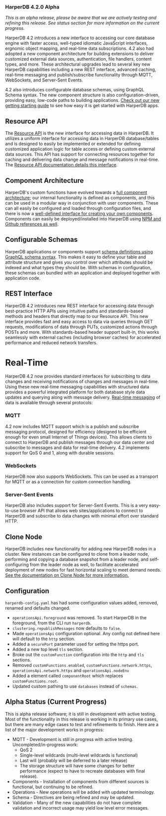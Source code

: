 ### HarperDB 4.2.0 Alpha

*This is an alpha release, please be aware that we are actively testing and refining this release. See status section for more information on the current progress.*

HarperDB 4.2 introduces a new interface to accessing our core database engine with faster access, well-typed idiomatic JavaScript interfaces, ergnomic object mapping, and real-time data subscriptions. 4.2 also had adopted a new component architecture for building extensions to deliver customized external data sources, authentication, file handlers, content types, and more. These architectural upgrades lead to several key new HarperDB capabilities including a new REST interface, advanced caching, real-time messaging and publish/subscribe functionality through MQTT, WebSockets, and Server-Sent Events.

4.2 also introduces configurable database schemas, using GraphQL Schema syntax. The new component structure is also configuration-driven, providing easy, low-code paths to building applications. [Check out our new getting starting guide](../../getting-started/getting-started.md) to see how easy it is get started with HarperDB apps.

## Resource API
The [Resource API](../../reference/resource.md) is the new interface for accessing data in HarperDB. It utilizes a uniform interface for accessing data in HarperDB database/tables and is designed to easily be implemented or extended for defining customized application logic for table access or defining custom external data sources. This API has support for connecting resources together for caching and delivering data change and message notifications in real-time. The [Resource API documentation details this interface](../../reference/resource.md).

## Component Architecture
HarperDB's custom functions have evolved towards a [full component architecture](../../components/README.md); our internal functionality is defined as components, and this can be used in a modular way in conjunction with user components. These can all easily be configured and loaded through configuration files, and there is now a [well-defined interface for creating your own components](../../components/writing-extensions.md). Components can easily be deployed/installed into HarperDB using [NPM and Github references as well](../../components/installing.md).

## Configurable Schemas
HarperDB applications or components support [schema definitions using GraphQL schema syntax](../../applications/defining-schemas.md). This makes it easy to define your table and attribute structure and gives you control over which attributes should be indexed and what types they should be. With schemas in configuration, these schemas can bundled with an application and deployed together with application code.

## REST Interface
HarperDB 4.2 introduces new REST interface for accessing data through best-practice HTTP APIs using intuitive paths and standards-based methods and headers that directly map to our Resource API. This new interface provides fast and easy access to data via queries through GET requests, modifications of data through PUTs, customized actions through POSTs and more. With standards-based header support built-in, this works seamlessly with external caches (including browser caches) for accelerated performance and reduced network transfers.

# Real-Time
HarperDB 4.2 now provides standard interfaces for subscribing to data changes and receiving notifications of changes and messages in real-time. Using these new real-time messaging capabilities with structured data provides a powerful integrated platform for both database style data updates and querying along with message delivery. [Real-time messaging](../../real-time/README.md) of data is available through several protocols:

### MQTT
4.2 now includes MQTT support which is a publish and subscribe messaging protocol, designed for efficiency (designed to be efficient enough for even small Internet of Things devices). This allows clients to connect to HarperDB and publish messages through our data center and subscribe to messages and data for real-time delivery. 4.2 implements support for QoS 0 and 1, along with durable sessions.

### WebSockets
HarperDB now also supports WebSockets. This can be used as a transport for MQTT or as a connection for custom connection handling.

### Server-Sent Events
HarperDB also includes support for Server-Sent Events. This is a very easy-to-use browser API that allows web sites/applications to connect to HarperDB and subscribe to data changes with minimal effort over standard HTTP.

## Clone Node
HarperDB includes new functionality for adding new HarperDB nodes in a cluster. New instances can be configured to clone from a leader node, performing and copying a database snapshot from a leader node, and self-configuring from the leader node as well, to facilitate accelerated deployment of new nodes for fast horizontal scaling to meet demand needs. [See the documentation on Clone Node for more information.](../../cloning.md)

## Configuration
`harperdb-config.yaml` has had some configuration values added, removed, renamed and defaults changed.
* `operationsApi.foreground` was removed. To start HarperDB in the foreground, from the CLI run `harperdb`.
* `clustering.republishMessages` now defaults to `false`.
* Made `operationsApi` configuration optional. Any config not defined here will default to the `http` section.
* Added a `securePort` parameter used for setting the https port.
* Added a new top level `tls` section.
* Broke out the `customFunction` configuration into the `http` and `tls` sections.
* Removed `customFunctions.enabled`, `customFunctions.network.https`, `operationsApi.network.https` and `operationsApi.nodeEnv`
* Added a element called `componentRoot` which replaces `customFunctions.root`.
* Updated custom pathing to use `databases` instead of `schemas`.

## Alpha Status (Current Progress)
This is alpha release software; it is still in development with active testing. Most of the functionality in this release is working in its primary use cases, but there are many edge cases to test and refinements to finish. Here are a list of the major development works in progress:
* MQTT - Development is still in progress with active testing. Uncompleted/in-progress work:
    * QoS 2
    * Single-level wildcards (multi-level wildcards is functional)
    * Last will (probably will be deferred to a later release)
    * The storage structure will have some changes for better performance (expect to have to recreate databases with final release).
* Components - Installation of components from different sources is functional, but continuing to be refined.
* Operations - New operations will be added with updated terminology.
* Schema - Directives are being refined and may be updated.
* Validation - Many of the new capabilities do not have complete validation and incorrect usage may yield low level error messages.